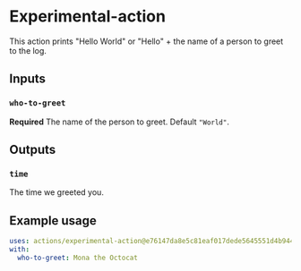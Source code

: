 # Experimental-action

This action prints "Hello World" or "Hello" + the name of a person to greet to the log.

## Inputs

### `who-to-greet`

**Required** The name of the person to greet. Default `"World"`.

## Outputs

### `time`

The time we greeted you.

## Example usage

```yaml
uses: actions/experimental-action@e76147da8e5c81eaf017dede5645551d4b94427b
with:
  who-to-greet: Mona the Octocat
```
